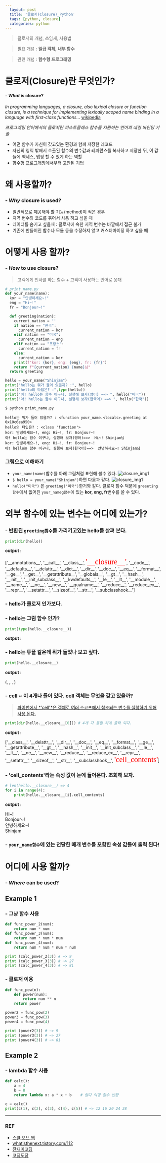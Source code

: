 ```yaml
---
  layout: post
  title: '클로저(Closure)_Python'
  tags: [python, closure]
  categories: python
---
```


> 클로저의 개념, 쓰임새, 사용법

> 필요 개념 : **일급 객체**, **내부 함수**

> 관련 개념 : **함수형 프로그래밍**

# 클로저(Closure)란 무엇인가?
#### - _What_ is closure?
*In programming languages, a closure, also lexical closure or function closure, is a technique for implementing lexically scoped name binding in a language with first-class functions...* [wikipedia](https://en.wikipedia.org/wiki/Closure_(computer_programming))

*프로그래밍 언어에서의 클로저란 퍼스트클래스 함수를 지원하는 언어의 네임 바인딩 기술*

- 어떤 함수가 자신이 갖고있는 환경과 함께 저장한 레코드
- 자신의 영역 밖에서 호출된 함수의 변수값과 레퍼런스를 복사하고 저장한 뒤, 이 값들에 액세스, 맵핑 할 수 있게 하는 역할
- 함수형 프로그래밍에서부터 고안된 기법

# 왜 사용할까?
### - _Why_ closure is used?
- 일반적으로 제공해야 할 기능(method)이 적은 경우
- 지역 변수와 코드를 묶어서 사용 하고 싶을 때
- 데이터를 숨기고 싶을때 : 클로저에 속한 지역 변수는 바깥에서 접근 불가
- 기존에 만들어진 함수나 모듈 등을 수정하지 않고 커스터마이징 하고 싶을 때

# 어떻게 사용 할까?
### - _How_ to use closure?
> 고객에게 인사를 하는 함수 + 고객이 사용하는 언어로 응대 

```python
# print_name.py
def your_name(name):
  kor = "안녕하세요~!"
  eng = "Hi~!"
  fr = "Bonjour~!"

  def greeting(nation):
    current_nation = ''
    if nation == "한국":
      current_nation = kor
    elif nation == "미국":
      current_nation = eng
    elif nation == "프랑스":
      current_nation = fr
    else:
      current_nation = kor
    print(f"kor: {kor}, eng: {eng}, fr: {fr}")
    return f"{current_nation} {name}님"
  return greeting

hello = your_name("Shinjam")
print("hello는 뭐가 들어 있을까? :", hello)
print("hello의 타입은? :",type(hello))
print("아! hello는 함수 이구나, 실행해 보자(영어) ==> ", hello("미국"))
print("아! hello는 함수 이구나, 실행해 보자(한국어) ==> ", hello("한국"))
```
```
$ python print_name.py

hello는 뭐가 들어 있을까? : <function your_name.<locals>.greeting at 0x10c6ea950>
hello의 타입은? : <class 'function'>
kor: 안녕하세요~!, eng: Hi~!, fr: Bonjour~!
아! hello는 함수 이구나, 실행해 보자(영어)==>  Hi~! Shinjam님
kor: 안녕하세요~!, eng: Hi~!, fr: Bonjour~!
아! hello는 함수 이구나, 실행해 보자(한국어)==>  안녕하세요~! Shinjam님
```

### 그림으로 이해하기
- `your_name(name)`함수를 아래 그림처럼 표현해 볼수 있다.
![closure_img1](/assets/img/img_closure1_python.png)
- `$ hello = your_name("Shinjam")`하면 다음과 같다.
![closure_img1](/assets/img/img_closure2_python.png)
- `hello("미국")` 은 `greeting("미국")`한거와 같다. 클로저 함수 덕분에 `greeeting함수`에서 없어진 `your_nameg함수`에 있는 **kor, eng,  fr**변수를 쓸 수 있다.

# 외부 함수에 있는 변수는 어디에 있는가?
### - 반환된 `greeting함수`를 가리키고있는 **hello**를 살펴 본다.

```python
print(dir(hello))
```

**output :**
<p>
['__annotations__', '__call__', '__class__', <span style="font: 25px solid;color: red">'__closure__'</span>, '__code__', '__defaults__', '__delattr__', '__dict__', '__dir__', '__doc__', '__eq__', '__format__', '__ge__', '__get__', '__getattribute__', '__globals__', '__gt__', '__hash__', '__init__', '__init_subclass__', '__kwdefaults__', '__le__', '__lt__', '__module__', '__name__', '__ne__', '__new__', '__qualname__', '__reduce__', '__reduce_ex__', '__repr__', '__setattr__', '__sizeof__', '__str__', '__subclasshook__']
</p>

### - **hello**가 클로저 인가보다.
### - **hello**는 그럼 함수 인가?

```python
print(type(hello.__closure__))
```

**output :**
<p>
<class 'tuple'>
</p>

### - **hello**는 튜플 같은데 뭐가 들었나 보고 싶다.

```python
print(hello.__closure__)
```
**output :**
<p>
(<cell at 0x10c71c810: str object at 0x10c5cd0b0>, <cell at 0x10c71ca90: str object at 0x10c5cda70>, <cell at 0x10c743990: str object at 0x10c7ebdc0>, <cell at 0x10c743650: str object at 0x10aa56a70>)
</p>

### - cell ~ 이 4개나 들어 있다. cell 객체는 무엇을 갖고 있을까?
> [파이썬에서 *'cell'*은 객체로 여러 스코프에서 참조되는 변수를 실행하기 위해 사용 된다.](https://docs.python.org/ko/3.6/c-api/cell.html)

```python
print(dir(hello.__closure__[0])) # 4개 다 동일 하게 출력 되다.
```
**output :**
<p>
['__class__', '__delattr__', '__dir__', '__doc__', '__eq__', '__format__', '__ge__', '__getattribute__', '__gt__', '__hash__', '__init__', '__init_subclass__', '__le__', '__lt__', '__ne__', '__new__', '__reduce__', '__reduce_ex__', '__repr__', '__setattr__', '__sizeof__', '__str__', '__subclasshook__', <span style="font: 25px solid;color: red">'cell_contents'</span>]
</p>

### - 'cell_contents'라는 속성 값이 눈에 들어온다. 조회해 보자.
```python
# len(hello.__closure__) => 4
for i in range(4):
    print(hello.__closure__[i].cell_contents)
```

**output :**
<p>
Hi~! <br>
Bonjour~! <br>
안녕하세요~! <br>
Shinjam <br>
</p>

### - `your_name함수`에 있는 전달한 매개 변수를 포함한 속성 값들이 출력 된다!


# 어디에 사용 할까?
### - _Where_ can be used?

## Example 1
### - 그냥 함수 사용
```python
def func_power_2(num):
    return num * num
def func_power_3(num):
    return num * num * num
def func_power_4(num):
    return num * num * num * num

print (calc_power_2(3)) # ~> 9
print (calc_power_3(3)) # ~> 27
print (calc_power_4(3)) # ~> 81
```
### - 클로저 이용
```python
def func_pow(n):
    def power(num):
        return num ** n
    return power

power2 = func_pow(2)
power3 = func_pow(3)
power4 = func_pow(4)

print (power2(3)) # ~> 9
print (power3(3)) # ~> 27
print (power4(3)) # ~> 81
```

## Example 2
### - lambda 함수 사용
```python
def calc():
    a = 4
    b = 8
    return lambda x: a * x + b    # 람다 익명 함수 반환
 
c = calc()
print(c(1), c(2), c(3), c(4), c(5)) # ~> 12 16 20 24 28
```

---

### REF
- [스쿨 오브 웹](http://schoolofweb.net/blog/posts/파이썬-클로저-closure/)
- [whatisthenext.tistory.com/112](https://whatisthenext.tistory.com/112)
- [잔재미코딩](https://fun-coding.org/PL&OOP4-3.html)
- [코딩도장](https://dojang.io/mod/page/view.php?id=2366)